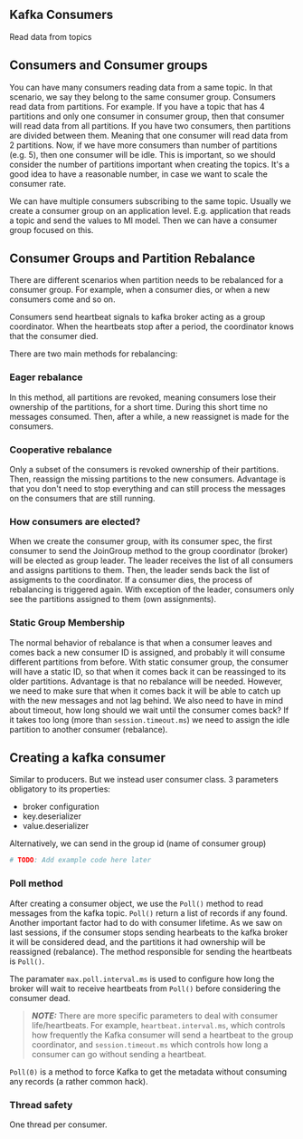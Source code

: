 ## Kafka Consumers

Read data from topics

## Consumers and Consumer groups

You can have many consumers reading data from a same topic. In that scenario, we say they belong to the same consumer group.
Consumers read data from partitions.
For example. If you have a topic that has 4 partitions and only one consumer in consumer group,
then that consumer will read data from all partitions.
If you have two consumers, then partitions are divided between them. 
Meaning that one consumer will read data from 2 partitions. Now, if we have more consumers than number of partitions (e.g. 5), then
one consumer will be idle. This is important, so we should consider the number of partitions important when creating the topics. It's a good idea to have
a reasonable number, in case we want to scale the consumer rate.

We can have multiple consumers subscribing to the same topic. Usually we create a consumer group on an application level. E.g. application that reads a topic and send the values to Ml model. Then we can have a consumer group focused on this.

## Consumer Groups and Partition Rebalance

There are different scenarios when partition needs to be rebalanced for a consumer group.
For example, when a consumer dies, or when a new consumers come and so on. 

Consumers send heartbeat signals to kafka broker acting as a group coordinator. When the heartbeats stop after a period, the
coordinator knows that the consumer died.

There are two main methods for rebalancing:

### Eager rebalance

In this method, all partitions are revoked, meaning consumers lose their ownership of the partitions, for a short time.
During this short time no messages consumed. Then, after a while, a new reassignet is made for the consumers.

### Cooperative rebalance

Only a subset of the consumers is revoked ownership of their partitions. Then, reassign the missing partitions to the new consumers.
Advantage is that you don't need to stop everything and can still process the messages on the consumers that are still running.

### How consumers are elected?

When we create the consumer group, with its consumer spec, the first consumer to send the JoinGroup method to the group coordinator (broker) will be elected as group leader.
The leader receives the list of all consumers and assigns partitions to them. Then, the leader sends back the list of assigments to the coordinator.
If a consumer dies, the process of rebalancing is triggered again. With exception of the leader, consumers only see the partitions assigned to them (own assignments).

### Static Group Membership

The normal behavior of rebalance is that when a consumer leaves and comes back a new consumer ID is assigned, and probably it will consume different partitions from before.
With static consumer group, the consumer will have a static ID, so that when it comes back it can be reassinged to its older partitions.
Advantage is that no rebalance will be needed. However, we need to make sure that when it comes back it will be able to catch up with the new messages and not lag behind. We also need to have in mind about
timeout, how long should we wait until the consumer comes back? If it takes too long (more than ```session.timeout.ms```) we need to assign the idle partition to another consumer (rebalance).


## Creating a kafka consumer

Similar to producers. But we instead user consumer class. 3 parameters obligatory to its properties:
- broker configuration
- key.deserializer
- value.deserializer

Alternatively, we can send in the group id (name of consumer group)

```python
# TODO: Add example code here later

```

### Poll method

After creating a consumer object, we use the ```Poll()``` method to read messages from the kafka topic. ```Poll()``` return a list of records if any found.
Another important factor had to do with consumer lifetime. As we saw on last sessions, if the consumer stops sending hearbeats to the kafka broker it will be considered dead,
and the partitions it had ownership will be reassigned (rebalance). The method responsible for sending the heartbeats is ```Poll()```. 

The paramater ```max.poll.interval.ms``` is used to configure how long the broker will wait to receive heartbeats from ```Poll()``` before considering the consumer dead.

> **_NOTE:_** There are more specific parameters to deal with consumer life/heartbeats. For example,  ```heartbeat.interval.ms```, which controls how frequently
the Kafka consumer will send a heartbeat to the group coordinator, and
```session.timeout.ms``` which controls how long a consumer can go without sending a heartbeat.

```Poll(0)``` is a method to force Kafka to get the metadata without consuming any records (a rather common hack).

### Thread safety

One thread per consumer. 





